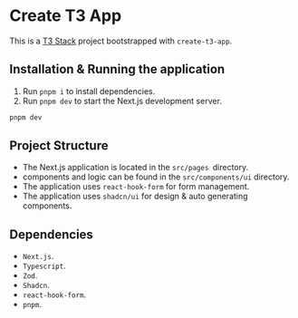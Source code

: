# Create T3 App

This is a [T3 Stack](https://create.t3.gg/) project bootstrapped with `create-t3-app`.

## Installation & Running the application

1. Run `pnpm i` to install dependencies.
2. Run `pnpm dev` to start the Next.js development server.

```bash
pnpm dev
```

## Project Structure

- The Next.js application is located in the `src/pages `directory.
- components and logic can be found in the `src/components/ui` directory.
- The application uses `react-hook-form` for form management.
- The application uses `shadcn/ui` for design & auto generating components.

## Dependencies

- `Next.js`.
- `Typescript`.
- `Zod`.
- `Shadcn`.
- `react-hook-form`.
- `pnpm`.
